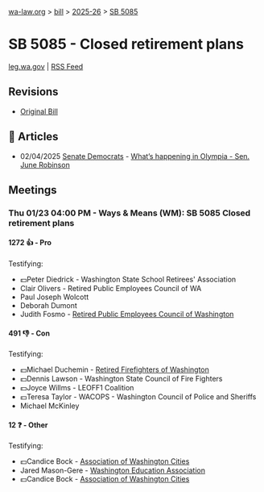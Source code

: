 [wa-law.org](/) > [bill](/bill/) > [2025-26](/bill/2025-26/) > [SB 5085](/bill/2025-26/sb/5085/)

# SB 5085 - Closed retirement plans
[leg.wa.gov](https://app.leg.wa.gov/billsummary?BillNumber=5085&Year=2025&Initiative=false) | [RSS Feed](./rss.xml)

## Revisions
* [Original Bill](1/)

## 📰 Articles
* 02/04/2025 [Senate Democrats](/org/senate_democrats/) - [What’s happening in Olympia - Sen. June Robinson](https://senatedemocrats.wa.gov/robinson/2025/02/04/whats-happening-in-olympia/#:~:text=Senate%20Bill%205085)

## Meetings
### Thu 01/23 04:00 PM - Ways & Means (WM): SB 5085 Closed retirement plans
#### 1272 👍 - Pro
Testifying:
* 💵Peter Diedrick - Washington State School Retirees' Association
* Clair Olivers - Retired Public Employees Council of WA
* Paul Joseph Wolcott
* Deborah Dumont
* Judith Fosmo - [Retired Public Employees Council of Washington](/org/retired_public_employees_council_of_washington/)

#### 491 👎 - Con
Testifying:
* 💵Michael Duchemin - [Retired Firefighters of Washington](/org/retired_firefighters_of_washington/)
* 💵Dennis Lawson - Washington State Council of Fire Fighters
* 💵Joyce Willms - LEOFF1 Coalition
* 💵Teresa Taylor - WACOPS - Washington Council of Police and Sheriffs
* Michael McKinley

#### 12 ❓ - Other
Testifying:
* 💵Candice Bock - [Association of Washington Cities](/org/association_of_washington_cities/)
* Jared Mason-Gere - [Washington Education Association](/org/washington_education_association/)
* 💵Candice Bock - [Association of Washington Cities](/org/association_of_washington_cities/)
